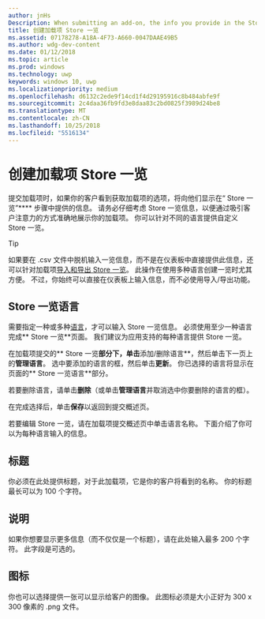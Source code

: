 ```yaml
---
author: jnHs
Description: When submitting an add-on, the info you provide in the Store listings step will be displayed to your customers.
title: 创建加载项 Store 一览
ms.assetid: 07178278-A18A-4F73-A660-0047DAAE49B5
ms.author: wdg-dev-content
ms.date: 01/12/2018
ms.topic: article
ms.prod: windows
ms.technology: uwp
keywords: windows 10, uwp
ms.localizationpriority: medium
ms.openlocfilehash: d6132c2ede9f14cd1f4d29195916c8b484abfe9f
ms.sourcegitcommit: 2c4daa36fb9fd3e8daa83c2bd0825f3989d24be8
ms.translationtype: MT
ms.contentlocale: zh-CN
ms.lasthandoff: 10/25/2018
ms.locfileid: "5516134"
---
```

# <a name="create-add-on-store-listings"></a>创建加载项 Store 一览


提交加载项时，如果你的客户看到获取加载项的选项，将向他们显示在“ Store 一览”**** 步骤中提供的信息。 请务必仔细考虑 Store 一览信息，以便通过吸引客户注意力的方式准确地展示你的加载项。 你可以针对不同的语言提供自定义 Store 一览。

> [!TIP]
> 如果要在 .csv 文件中脱机输入一览信息，而不是在仪表板中直接提供此信息，还可以针对加载项[导入和导出 Store 一览](import-and-export-store-listings.md)。 此操作在使用多种语言创建一览时尤其方便。 不过，你始终可以直接在仪表板上输入信息，而不必使用导入/导出功能。


## <a name="store-listing-languages"></a>Store 一览语言

需要指定一种或多种[语言](supported-languages.md)，才可以输入 Store 一览信息。 必须使用至少一种语言完成** Store 一览**页面。 我们建议为应用支持的每种语言提供 Store 一览。

在加载项提交的** Store 一览**部分下，单击**添加/删除语言**，然后单击下一页上的**管理语言**。 选中要添加的语言的框，然后单击**更新**。 你已选择的语言将显示在页面的** Store 一览语言**部分。

若要删除语言，请单击**删除**（或单击**管理语言**并取消选中你要删除的语言的框）。 

在完成选择后，单击**保存**以返回到提交概述页。

若要编辑 Store 一览，请在加载项提交概述页中单击语言名称。 下面介绍了你可以为每种语言输入的信息。

## <a name="title"></a>标题

你必须在此处提供标题，对于此加载项，它是你的客户将看到的名称。 你的标题最长可以为 100 个字符。

## <a name="description"></a>说明

如果你想要显示更多信息（而不仅仅是一个标题），请在此处输入最多 200 个字符。 此字段是可选的。

## <a name="icon"></a>图标

你也可以选择提供一张可以显示给客户的图像。 此图标必须是大小正好为 300 x 300 像素的 .png 文件。

 

 




